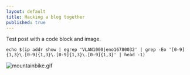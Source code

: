 ```yaml
---
layout: default
title: Hacking a blog together
published: true
---
```


Test post with a code block and image.

	echo $(ip addr show | egrep 'VLAN1000|eno16780032' | grep -Eo '[0-9]{1,3}\.[0-9]{1,3}\.[0-9]{1,3}\.[0-9]{1,3}' | head -1)

![mountainbike.gif]({{site.baseurl}}/_posts/mountainbike.gif)

